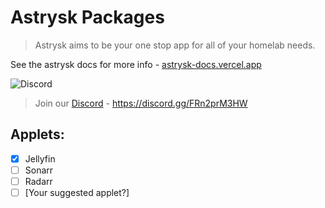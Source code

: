 # Astrysk Packages

> Astrysk aims to be your one stop app for all of your homelab needs.

See the astrysk docs for more info - [astrysk-docs.vercel.app](https://astrysk-docs.vercel.app)

![Discord](https://img.shields.io/badge/Discord-%235865F2.svg?style=for-the-badge&logo=discord&logoColor=white)
> Join our [Discord](https://discord.gg/FRn2prM3HW) - https://discord.gg/FRn2prM3HW

## Applets:
- [x] Jellyfin
- [ ] Sonarr
- [ ] Radarr
- [ ] \[Your suggested applet?\]
